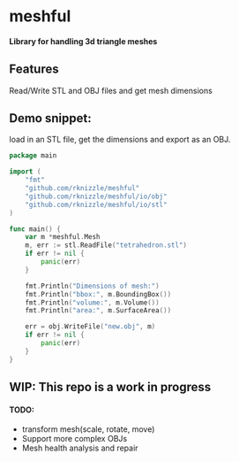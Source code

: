 # meshful
#### Library for handling 3d triangle meshes

## Features
Read/Write STL and OBJ files and get mesh dimensions

## Demo snippet:
load in an STL file, get the dimensions and export as an OBJ.
``` go
package main

import (
	"fmt"
	"github.com/rknizzle/meshful"
	"github.com/rknizzle/meshful/io/obj"
	"github.com/rknizzle/meshful/io/stl"
)

func main() {
	var m *meshful.Mesh
	m, err := stl.ReadFile("tetrahedron.stl")
	if err != nil {
		panic(err)
	}

	fmt.Println("Dimensions of mesh:")
	fmt.Println("bbox:", m.BoundingBox())
	fmt.Println("volume:", m.Volume())
	fmt.Println("area:", m.SurfaceArea())

	err = obj.WriteFile("new.obj", m)
	if err != nil {
		panic(err)
	}
}
```

## WIP: This repo is a work in progress
#### TODO:
- transform mesh(scale, rotate, move)
- Support more complex OBJs
- Mesh health analysis and repair
